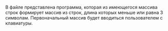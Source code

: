 В файле представлена программа, которая из имеющегося массива строк формирует массив из строк, длина которых меньше или равна 3 символам. Первоначальный массив будет вводиться пользователем с клавиатуры.